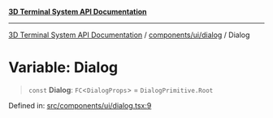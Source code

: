 [**3D Terminal System API Documentation**](../../../../README.md)

***

[3D Terminal System API Documentation](../../../../README.md) / [components/ui/dialog](../README.md) / Dialog

# Variable: Dialog

> `const` **Dialog**: `FC`\<`DialogProps`\> = `DialogPrimitive.Root`

Defined in: [src/components/ui/dialog.tsx:9](https://github.com/Dicommunitas/ThreeJS_Terminal_3D/blob/1e74b7c848780edcc8caac62c0023b31b5be34f5/src/components/ui/dialog.tsx#L9)
